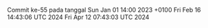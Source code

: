 Commit ke-55 pada tanggal Sun Jan 01 14:00 2023 +0100
Fri Feb 16 14:43:06 UTC 2024
Fri Apr 12 07:43:03 UTC 2024
